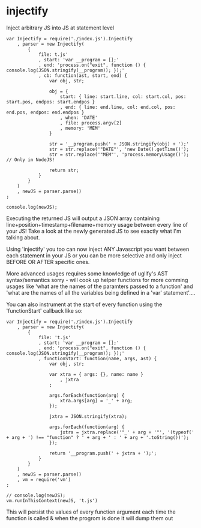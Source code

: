 injectify
=========

Inject arbitrary JS into JS at statement level

    var Injectify = require('./index.js').Injectify
        , parser = new Injectify(
            {
                file: t.js'
                , start: 'var __program = [];'
                , end: 'process.on("exit", function () { console.log(JSON.stringify(__program)); });'
                , cb: function(ast, start, end) {
                    var obj, str;

                    obj = { 
                        start: { line: start.line, col: start.col, pos: start.pos, endpos: start.endpos }
                        , end: { line: end.line, col: end.col, pos: end.pos, endpos: end.endpos }
                        , when: 'DATE'
                        , file: process.argv[2]
                        , memory: 'MEM'
                    }

                    str = '__program.push(' + JSON.stringify(obj) + ');'
                    str = str.replace('"DATE"', 'new Date().getTime()');
                    str = str.replace('"MEM"', 'process.memoryUsage()');  // Only in NodeJS!

                    return str;
                }
            }
        )
        , newJS = parser.parse()
    ;

    console.log(newJS);

Executing the returned JS will output a JSON array containing line+position+timestamp+filename+memory usage between every line of your JS!  Take a look at the newly generated JS to see exactly what I'm talking about.  

Using 'injectify' you too can now inject ANY Javascript you want between each statement in your JS or you can be more selective and only inject BEFORE OR AFTER specific ones.

More advanced usages requires some knowledge of uglify's AST syntax/semantics sorry - will cook up helper functions for more comming usages like 'what are the names of the paramters passed to a function' and 'what are the names of all the variables being defined in a 'var' statement'....

You can also instrument at the start of every function using the 'functionStart' callback like so:

    var Injectify = require('./index.js').Injectify
        , parser = new Injectify(
            {
                file: 't.js'
                , start: 'var __program = [];'
                , end: 'process.on("exit", function () { console.log(JSON.stringify(__program)); });'
                , functionStart: function(name, args, ast) {
                    var obj, str;

                    var xtra = { args: {}, name: name }
                        , jxtra
                    ;                    

                    args.forEach(function(arg) {
                        xtra.args[arg] = '_' + arg;
                    });

                    jxtra = JSON.stringify(xtra);

                    args.forEach(function(arg) {
                        jxtra = jxtra.replace('"_' + arg + '"', '(typeof(' + arg + ') !== "function" ? ' + arg + ' : ' + arg + '.toString())');
                    });

                    return '__program.push(' + jxtra + ');';
                }
            }
        )
        , newJS = parser.parse()
        , vm = require('vm')
    ;

    // console.log(newJS);
    vm.runInThisContext(newJS, 't.js')

This will persist the values of every function argument each time the function is called & when the progrom is done it will dump them out
